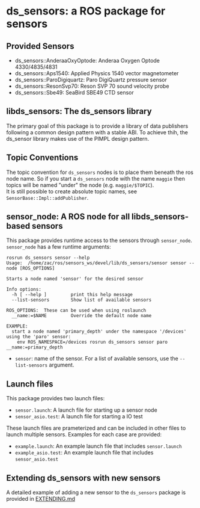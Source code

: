 # ds_sensors:  a ROS package for sensors


## Provided Sensors

- ds_sensors::AnderaaOxyOptode: Anderaa Oxygen Optode 4330/4835/4831
- ds_sensors::Aps1540:  Applied Physics 1540 vector magnetometer
- ds_sensors::ParoDigiquartz:  Paro DigiQuartz pressure sensor
- ds_sensors::ResonSvp70:  Reson SVP 70 sound velocity probe
- ds_sensors::Sbe49:  SeaBird SBE49 CTD sensor

## libds_sensors: The ds_sensors library

The primary goal of this package is to provide a library of data publishers following a common design pattern with
a stable ABI.  To achieve thih, the ds_sensor library makes use of the PIMPL design pattern.

## Topic Conventions

The topic convention for `ds_sensors` nodes is to place them beneath the ros node name.  So if you start a `ds_sensors`
node with the name `maggie` then topics will be named "under" the node (e.g. `maggie/$TOPIC`).  
It is still possible to create absolute topic names, see `SensorBase::Impl::addPublisher`.

## sensor_node: A ROS node for all libds_sensors-based sensors

This package provides runtime access to the sensors through `sensor_node`.  `sensor_node` has a few runtime arguments:

```
rosrun ds_sensors sensor --help
Usage:  /home/zac/ros/sensors_ws/devel/lib/ds_sensors/sensor sensor --node [ROS_OPTIONS]

Starts a node named 'sensor' for the desired sensor

Info options:
  -h [ --help ]         print this help message
  --list-sensors        Show list of available sensors

ROS_OPTIONS:  These can be used when using roslaunch
  __name:=$NAME         Override the default node name

EXAMPLE:
  start a node named 'primary_depth' under the namespace '/devices' using the 'paro' sensor:
    env ROS_NAMESPACE=/devices rosrun ds_sensors sensor paro __name:=primary_depth
```
- `sensor`:  name of the sensor.  For a list of available sensors, use the `--list-sensors` argument.

## Launch files

This package provides two launch files:

- `sensor.launch`:  A launch file for starting up a sensor node
- `sensor_asio.test`:  A launch file for starting a IO test

These launch files are prameterized and can be included in other files to launch multiple sensors.  Examples for each
case are provided:

- `example.launch`:  An example launch file that includes `sensor.launch`
- `example_asio.test`: An example launch file that includes `sensor_asio.test`

## Extending ds_sensors with new sensors

A detailed example of adding a new sensor to the `ds_sensors` package is provided in [EXTENDING.md](EXTENDING.md)
